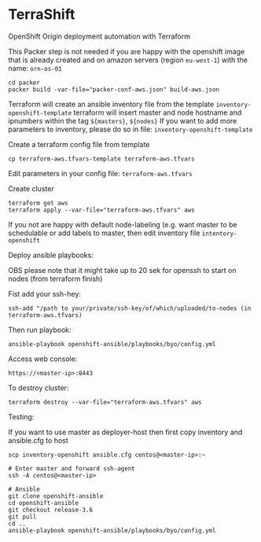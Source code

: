 
# TerraShift
OpenShift Origin deployment automation with Terraform


This Packer step is not needed if you are happy with the openshift
image that is already created and on amazon servers (region `eu-west-1`) with the name: `orn-os-01`

    cd packer
    packer build -var-file="packer-conf-aws.json" build-aws.json

Terraform will create an ansible inventory file from the template `inventory-openshift-template`
terraform will insert master and node hostname and ipnumbers within the tag `${masters}`, `${nodes}`
If you want to add more parameters to inventory, please do so in file: `inventory-openshift-template`

Create a terraform config file from template

    cp terraform-aws.tfvars-template terraform-aws.tfvars

Edit parameters in your config file: `terraform-aws.tfvars`

Create cluster

    terraform get aws
    terraform apply --var-file="terraform-aws.tfvars" aws

If you not are happy with default node-labeling (e.g. want master to be schedulable or add labels to master,
then edit inventory file `intentory-openshift`

Deploy ansible playbooks:

OBS please note that it might take up to 20 sek for openssh to start on nodes (from terraform finish)

Fist add your ssh-hey:

    ssh-add "/path to your/private/ssh-key/of/which/uploaded/to-nodes (in terraform-aws.tfvars)

Then run playbook:

    ansible-playbook openshift-ansible/playbooks/byo/config.yml

Access web console:

    https://<master-ip>:8443

To destroy cluster:

    terraform destroy --var-file="terraform-aws.tfvars" aws


Testing:

If you want to use master as deployer-host then first copy inventory and ansible.cfg to host

    scp inventory-openshift ansible.cfg centos@<master-ip>:~

    # Enter master and forward ssh-agent
    ssh -A centos@<master-ip>

    # Ansible
    git clone openshift-ansible
    cd openshift-ansible
    git checkout release-3.6
    git pull
    cd ..
    ansible-playbook openshift-ansible/playbooks/byo/config.yml


